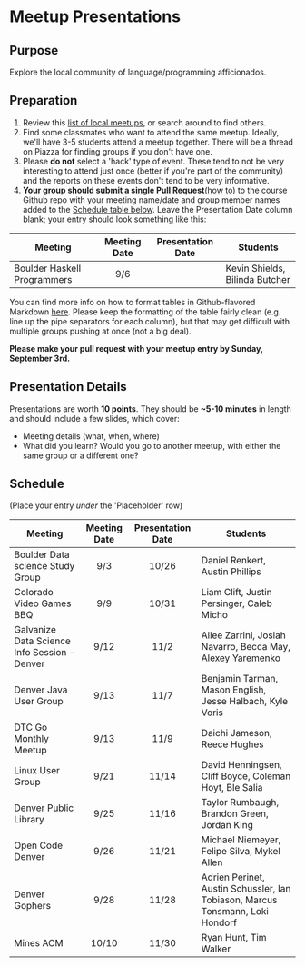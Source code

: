 Meetup Presentations
====================

Purpose
-------

Explore the local community of language/programming afficionados.

Preparation
-----------

1.  Review this [list of local
    meetups](https://www.meetup.com/topics/computer-programming/us/co/denver/),
    or search around to find others.
2.  Find some classmates who want to attend the same meetup. Ideally, we'll have
    3-5 students attend a meetup together. There will be a thread on Piazza for
    finding groups if you don't have one.
3.  Please **do not** select a 'hack' type of event. These tend to not be very
    interesting to attend just once (better if you're part of the community) and
    the reports on these events don't tend to be very informative.
4.  **Your group should submit a single Pull Request**([how
    to](https://help.github.com/articles/creating-a-pull-request-from-a-fork/))
    to the course Github repo with your meeting name/date and group member names
    added to the [Schedule table below](#schedule). Leave the Presentation Date
    column blank; your entry should look something like this:

Meeting                     | Meeting Date | Presentation Date | Students
-------                     | :----------: | :---------------: | --------
Boulder Haskell Programmers | 9/6          |                   | Kevin Shields, Bilinda Butcher

You can find more info on how to format tables in Github-flavored Markdown
[here](https://help.github.com/articles/organizing-information-with-tables/).
Please keep the formatting of the table fairly clean (e.g. line up the pipe
separators for each column), but that may get difficult with multiple groups
pushing at once (not a big deal).

**Please make your pull request with your meetup entry by Sunday, September
3rd.**

Presentation Details
--------------------

Presentations are worth **10 points**. They should be **\~5-10 minutes** in
length and should include a few slides, which cover:

-   Meeting details (what, when, where)
-   What did you learn? Would you go to another meetup, with either the same
    group or a different one?

Schedule
--------

(Place your entry *under* the 'Placeholder' row)


Meeting                                      | Meeting Date | Presentation Date | Students
-------                                      | :----------: | :---------------: | --------
Boulder Data science Study Group             | 9/3          | 10/26             | Daniel Renkert, Austin Phillips
Colorado Video Games BBQ                     | 9/9          | 10/31             | Liam Clift, Justin Persinger, Caleb Micho
Galvanize Data Science Info Session - Denver | 9/12         | 11/2              | Allee Zarrini, Josiah Navarro, Becca May, Alexey Yaremenko
Denver Java User Group                       | 9/13         | 11/7              | Benjamin Tarman, Mason English, Jesse Halbach, Kyle Voris
DTC Go Monthly Meetup                        | 9/13         | 11/9              | Daichi Jameson, Reece Hughes
Linux User Group                             | 9/21         | 11/14             | David Henningsen, Cliff Boyce, Coleman Hoyt, Ble Salia
Denver Public Library                        | 9/25         | 11/16             | Taylor Rumbaugh, Brandon Green, Jordan King
Open Code Denver                             | 9/26         | 11/21             | Michael Niemeyer, Felipe Silva, Mykel Allen
Denver Gophers                               | 9/28         | 11/28             | Adrien Perinet, Austin Schussler, Ian Tobiason, Marcus Tonsmann, Loki Hondorf
Mines ACM                                    | 10/10        | 11/30             | Ryan Hunt, Tim Walker
